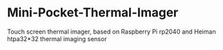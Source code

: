 # Mini-Pocket-Thermal-Imager
 Touch screen thermal imager, based on Raspberry Pi rp2040 and Heiman htpa32*32 thermal imaging sensor
